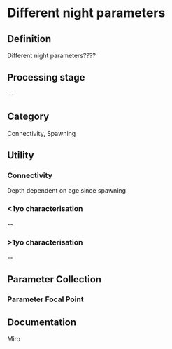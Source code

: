 # Different night parameters
<!-- 
{: .no_toc .text-delta }
* TOC
{:toc} -->

## Definition

Different night parameters????

## Processing stage

--  

## Category

Connectivity, Spawning

## Utility 
### Connectivity

Depth dependent on age since spawning

### <1yo characterisation

-- 

### >1yo characterisation

-- 

## Parameter Collection
### Parameter Focal Point

 

## Documentation

Miro